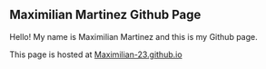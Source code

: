 ## Maximilian Martinez Github Page

Hello! My name is Maximilian Martinez and this is my Github page.

This page is hosted at [Maximilian-23.github.io](https://maximilian-23.github.io/)
